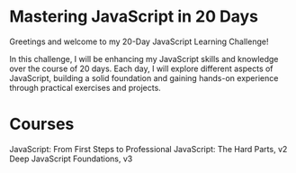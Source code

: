 # Mastering JavaScript in 20 Days 

Greetings and welcome to my 20-Day JavaScript Learning Challenge!

In this challenge, I will be enhancing my JavaScript skills and knowledge over the course of 20 days. Each day, I will explore different aspects of JavaScript, building a solid foundation and gaining hands-on experience through practical exercises and projects.
# Courses
JavaScript: From First Steps to Professional
JavaScript: The Hard Parts, v2
Deep JavaScript Foundations, v3
